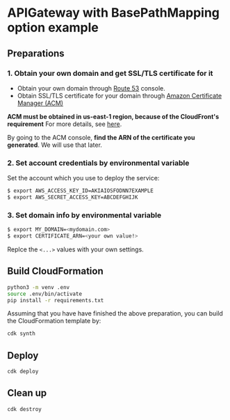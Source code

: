 # APIGateway with BasePathMapping option example

## Preparations

### 1. Obtain your own domain and get SSL/TLS certificate for it
* Obtain your own domain through [Route 53](https://aws.amazon.com/jp/route53/) console.
* Obtain SSL/TLS certificate for your domain through [Amazon Certificate Manager (ACM)](https://docs.aws.amazon.com/acm/latest/userguide/acm-overview.html)

**ACM must be obtained in us-east-1 region, because of the CloudFront's requirement** For more details, see [here](https://docs.aws.amazon.com/AmazonCloudFront/latest/DeveloperGuide/cnames-and-https-requirements.html).

By going to the ACM console, **find the ARN of the certificate you generated**. We will use that later.

### 2. Set account credentials by environmental variable
Set the account which you use to deploy the service:
```bash
$ export AWS_ACCESS_KEY_ID=AKIAIOSFODNN7EXAMPLE
$ export AWS_SECRET_ACCESS_KEY=ABCDEFGHIJK
```

### 3. Set domain info by environmental variable
```bash
$ export MY_DOMAIN=<mydomain.com>
$ export CERTIFICATE_ARN=<your own value!>
```
Replce the `<...>` values with your own settings.

## Build CloudFormation

```bash
python3 -m venv .env
source .env/bin/activate
pip install -r requirements.txt
```

Assuming that you have have finished the above preparation, you can build the CloudFormation template by:
```bash
cdk synth
```

## Deploy

```bash
cdk deploy
```

## Clean up

```bash
cdk destroy
```
